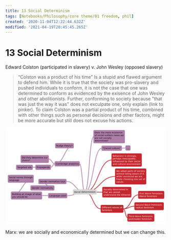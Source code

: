 ```yaml
---
title: 13 Social Determinism
tags: [Notebooks/Philosophy/core theme/01 freedom, phil]
created: '2020-11-04T12:22:44.632Z'
modified: '2021-04-19T20:45:45.265Z'
---
```


# 13 Social Determinism

Edward Colston (participated in slavery) v. John Wesley (opposed slavery)

>  “Colston was a product of his time”
Is a stupid and flawed argument to defend him. While it is true that the society was pro-slavery and pushed individuals to conform, it is not the case that one was determined to conform as evidenced by the exisence of John Wesley and other abolitionists. Further, conforming to society because "that was just the way it was" does not exculpate one, only explain (link to pinker). To claim Colston was a partial product of his time, combined with other things such as personal decisions and other factors, might be more accurate but still does not excuse his actions.

![Social Determinism](../maps/soc-determ.svg)



Marx: we are socially and economically determined but we can change this.
